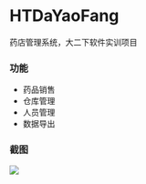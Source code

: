 # HTDaYaoFang
药店管理系统，大二下软件实训项目

### 功能

- 药品销售
- 仓库管理
- 人员管理
- 数据导出

### 截图

<img src="https://github.com/aiyouweiya/HTDaYaoFang/blob/master/screenshot/login.png?raw=true" align="middle"/>